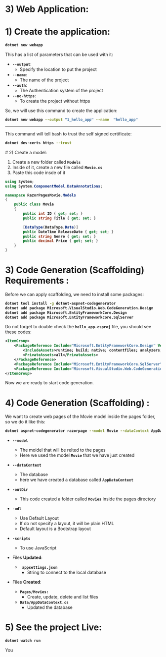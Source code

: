 # 3) Web Application:



# 1) Create the application:

<b>

```bash
dotnet new webapp
```
</b>

This has a list of parameters that can be used with it:


- **`--output`**:
	- Specify the location to put the project
- **`--name`**:
	- The name of the project
- **`--auth`**:
	- The Authentication system of the project
- **`--no-https`**:
	- To create the project without https

So, we will use this command to create the application:



<b>

```bash
dotnet new webapp --output "1_hello_app" --name  "hello_app"
```
</b>



---

This command will tell bash to trust the self signed
 certificate:

<b>

```bash
dotnet dev-certs https --trust
```
</b>
# 2) Create a model:

1. Create a new folder called **`Models`**
2. Inside of it, create a new file called **`Movie.cs`**
3. Paste this code insde of it

<b>

```csharp
using System;
using System.ComponentModel.DataAnnotations;

namespace RazorPagesMovie.Models
{
    public class Movie
    {
        public int ID { get; set; }
        public string Title { get; set; }

        [DataType(DataType.Date)]
        public DateTime ReleaseDate { get; set; }
        public string Genre { get; set; }
        public decimal Price { get; set; }
    }
}
```
</b>









# 3) Code Generation (Scaffolding) Requirements :
Before we can apply scaffolding, we need to install some packages:

<b>

```bash
dotnet tool install -g dotnet-aspnet-codegenerator
dotnet add package Microsoft.VisualStudio.Web.CodeGeneration.Design
dotnet add package Microsoft.EntityFrameworkCore.Design
dotnet add package Microsoft.EntityFrameworkCore.SqlServer
```
</b>



Do not forget to double check the **`hello_app.csproj`** file,
you should see these codes:

<b>

```xml
<ItemGroup>
	<PackageReference Include="Microsoft.EntityFrameworkCore.Design" Version="5.0.5">
		<IncludeAssets>runtime; build; native; contentfiles; analyzers; buildtransitive</IncludeAssets>
		<PrivateAssets>all</PrivateAssets>
	</PackageReference>
	<PackageReference Include="Microsoft.EntityFrameworkCore.SqlServer" Version="5.0.5" />
	<PackageReference Include="Microsoft.VisualStudio.Web.CodeGeneration.Design" Version="5.0.2" />
</ItemGroup>
```
</b>

Now we are ready to start code generation.







# 4) Code Generation (Scaffolding) :

We want to create web pages of the Movie model inside the 
pages folder, so we do it like this:

<b>

```bash
dotnet aspnet-codegenerator razorpage --model Movie --dataContext AppDataContext -outDir Pages/Movies -udl -scripts
```
</b>


- **`--model`**
	- The moidel that will be relted to the pages
	- Here we used the model **`Movie`** that we have just created
- **`--dataContext`**
	- The database
	- here we have created a database called **`AppDataContext`**
- **`-outDir`**
	- This code created a folder called **`Movies`** inside the pages directory
- **`-udl`**
	- Use Default Layout
	- If do not specify a layout, it will be plain HTML
	- Default layout is a Bootstrap layout
- **`-scripts`**
	- To use JavaScript



- Files **Updated**:
	- **` appsettings.json`**
		- String to connect to the local database
- Files **Created**:
	- **`Pages/Movies:`**
		- Create, update, delete and list files
	- **`Data/AppDataContext.cs`**
		- Updated the database


# 5) See the project Live:


<b>
	

```bash
dotnet watch run
```
</b>


You

